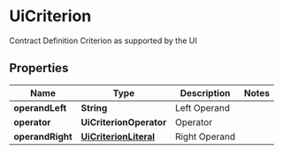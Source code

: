 

# UiCriterion

Contract Definition Criterion as supported by the UI

## Properties

| Name | Type | Description | Notes |
|------------ | ------------- | ------------- | -------------|
|**operandLeft** | **String** | Left Operand |  |
|**operator** | **UiCriterionOperator** | Operator |  |
|**operandRight** | [**UiCriterionLiteral**](UiCriterionLiteral.md) | Right Operand |  |



